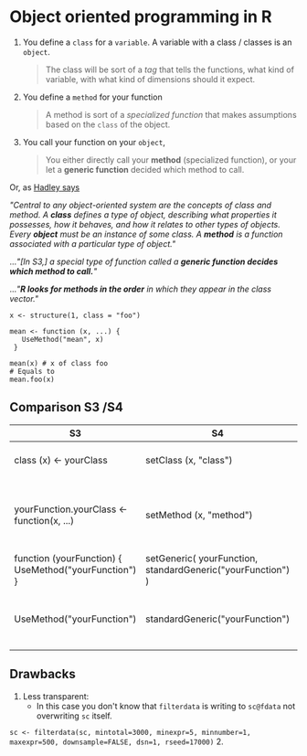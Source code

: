# Object oriented programming in R

1. You define a `class` for a `variable`. A variable with a class / classes is an `object`.
	> The class will be sort of a *tag* that tells the functions, what kind of variable, with what kind of dimensions should it expect.
2. You define a `method` for your function
	> A method is sort of a *specialized function* that makes assumptions based on the `class` of the object.
3. You call your function on your `object`,
	> You either directly call your **method** (specialized function), or your let a **generic function** decided which method to call.


Or, as [Hadley says](http://adv-r.had.co.nz/S3.html)

*"Central to any object-oriented system are the concepts of class and method. 
A **class** defines a type of object, describing what properties it possesses, how it behaves, and how it relates to other types of objects. 
Every **object** must be an instance of some class. 
A **method** is a function associated with a particular type of object."*

...*"[In S3,] a special type of function called a **generic function decides which method to call.**"*

...*"**R looks for methods in the order** in which they appear in the class vector."*



```
x <- structure(1, class = "foo")

mean <- function (x, ...) {
   UseMethod("mean", x)
 }

mean(x) # x of class foo 
# Equals to
mean.foo(x)

```

## Comparison S3 /S4


| S3 	| S4 	| Function |
|---|---|---|
| class (x) <- yourClass 	| setClass (x, "class") 	| Define the class of an object |
| yourFunction.yourClass <- function(x, ...) 	| setMethod (x, "method") 	| Define the method belonging to a certain class of objects. |
| function (yourFunction) { UseMethod("yourFunction") } 	| setGeneric( yourFunction, standardGeneric("yourFunction") ) 	| Define a generic function |
| UseMethod("yourFunction") 	| standardGeneric("yourFunction") 	| Dispatching a method (inside a generic function). |



## Drawbacks

1. Less transparent:
	- In this case you don't know that `filterdata` is writing to `sc@fdata` not overwriting `sc` itself.

`sc <- filterdata(sc, mintotal=3000, minexpr=5, minnumber=1, maxexpr=500, downsample=FALSE, dsn=1, rseed=17000)`
2. 